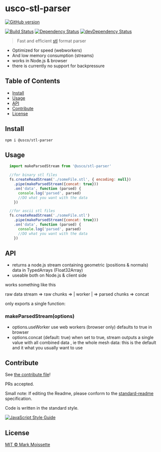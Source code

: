 # usco-stl-parser

[![GitHub version](https://badge.fury.io/gh/usco%2Fusco-stl-parser.svg)](https://badge.fury.io/gh/usco%2Fusco-stl-parser)

[![Build Status](https://travis-ci.org/usco/usco-stl-parser.svg?branch=master)](https://travis-ci.org/usco/usco-stl-parser)
[![Dependency Status](https://david-dm.org/usco/usco-stl-parser.svg)](https://david-dm.org/usco/usco-stl-parser)
[![devDependency Status](https://david-dm.org/usco/usco-stl-parser/dev-status.svg)](https://david-dm.org/usco/usco-stl-parser#info=devDependencies)

> Fast and efficient [stl](https://en.wikipedia.org/wiki/STL_(file_format)) format parser

- Optimized for speed (webworkers)
- And low memory consumption (streams)
- works in Node.js & browser
- there is currently no support for backpressure


## Table of Contents

- [Install](#install)
- [Usage](#usage)
- [API](#api)
- [Contribute](#contribute)
- [License](#license)


## Install


```
npm i @usco/stl-parser
```

## Usage


```JavaScript
  import makeParsedStream from '@usco/stl-parser'

  //for binary stl files
  fs.createReadStream('./someFile.stl', { encoding: null})
    .pipe(makeParsedStream({concat: true}))
    .on('data', function (parsed) {
      console.log('parsed', parsed)
      //DO what you want with the data
    })

  //for ascii stl files
  fs.createReadStream('./someFile.stl')
    .pipe(makeParsedStream({concat: true}))
    .on('data', function (parsed) {
      console.log('parsed', parsed)
      //DO what you want with the data
    })
```


## API

- returns a node.js stream containing geometric (positions & normals) data in TypedArrays (Float32Array)
- useable both on Node.js & client side

works something like this

raw data stream => raw chunks => | worker | => parsed chunks => concat 

only exports a single function:

### makeParsedStream(options)
  * options.useWorker use web workers (browser only) defaults to true in browser
  * options.concat (default: true) when set to true, stream outputs a single value with all combined data , ie the whole mesh data:
  this is the default and it what you usually want to use



## Contribute

See [the contribute file](contribute.md)!

PRs accepted.

Small note: If editing the Readme, please conform to the [standard-readme](https://github.com/RichardLitt/standard-readme) specification.

Code is written in the standard style.

[![JavaScript Style Guide](https://cdn.rawgit.com/feross/standard/master/badge.svg)](https://github.com/feross/standard)

## License

[MIT © Mark Moissette](./LICENSE)
